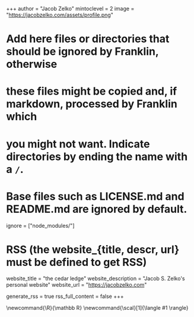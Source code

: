 <!--
Add here global page variables to use throughout your website.
-->
+++
author = "Jacob Zelko"
mintoclevel = 2
image = "https://jacobzelko.com/assets/profile.png"

# Add here files or directories that should be ignored by Franklin, otherwise
# these files might be copied and, if markdown, processed by Franklin which
# you might not want. Indicate directories by ending the name with a `/`.
# Base files such as LICENSE.md and README.md are ignored by default.
ignore = ["node_modules/"]

# RSS (the website_{title, descr, url} must be defined to get RSS)
website_title = "the cedar ledge"
website_description = "Jacob S. Zelko's personal website"
website_url = "https://jacobzelko.com"

generate_rss = true
rss_full_content = false
+++

<!--
Add here global latex commands to use throughout your pages.
-->
\newcommand{\R}{\mathbb R}
\newcommand{\scal}[1]{\langle #1 \rangle}

